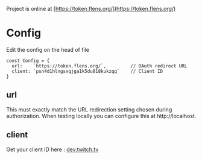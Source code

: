 Project is online at [https://token.flens.org/](https://token.flens.org/)
# Config
Edit the config on the head of file
```
const Config = {
  url:    `https://token.flens.org/`,         // OAuth redirect URL
  client: `psn4d1hlngsxqjga1k5du818kukzqq`    // Client ID
}
```
## url
This must exactly match the URL redirection setting chosen during authorization. When testing locally you can configure this at http://localhost.
## client
Get your client ID here : [dev.twitch.tv](https://dev.twitch.tv/console/apps/create)
